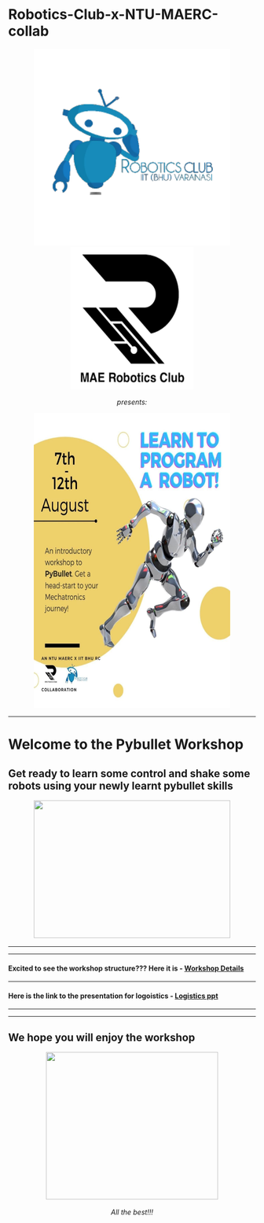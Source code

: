 # Robotics-Club-x-NTU-MAERC-collab


<p align="center">
 <img  width="400" height="400" src="logo1.png">
 <img  width="250" height="290" src="Logo.png">
 <p align="center">
 <i>presents:</i><br> 
</p>

<p align="center">
 <img  width="400" height="600" src="Workshop_Logo.jpg">
</p>

***

# Welcome to the Pybullet Workshop
## Get ready to learn some control and shake some robots using your newly learnt pybullet skills

<p align="center">
 <img  width="400" height="280" src="https://github.com/Robotics-Club-IIT-BHU/Robotics-Camp-2021/blob/main/src/start.jpg">
 <p align="center"> 
</p>


***
***

#### Excited to see the workshop structure??? Here it is - [Workshop Details](Webinar_Details--.pdf)
***
#### Here is the link to the presentation for logoistics - [Logistics ppt](https://docs.google.com/presentation/d/1JEDMQ1MVdhzHvBFFwcCsBR0ii0pNqlAMPASn4Munbjo/edit?usp=sharing)

***
***

## We hope you will enjoy the workshop

<p align="center">
 <img  width="350" height="300" src="https://memegenerator.net/img/instances/63950365.jpg">
 <p align="center">
 <i>All the best!!!</i><br> 
</p>



